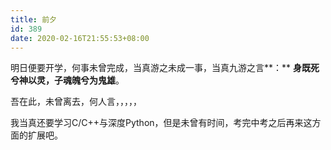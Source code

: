 ```yaml
---
title: 前夕
id: 389
date: 2020-02-16T21:55:53+08:00
---
```



明日便要开学，何事未曾完成，当真游之未成一事，当真九游之言**：** **身既死兮神以灵，子魂魄兮为鬼雄**。

吾在此，未曾离去，何人言，，，，，

我当真还要学习C/C++与深度Python，但是未曾有时间，考完中考之后再来这方面的扩展吧。